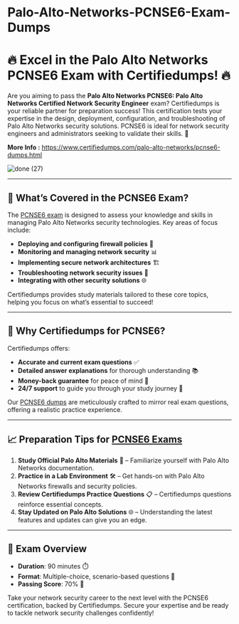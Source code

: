 # Palo-Alto-Networks-PCNSE6-Exam-Dumps

# 🔥 Excel in the Palo Alto Networks PCNSE6 Exam with Certifiedumps! 🔥

Are you aiming to pass the **Palo Alto Networks PCNSE6: Palo Alto Networks Certified Network Security Engineer** exam? Certifiedumps is your reliable partner for preparation success! This certification tests your expertise in the design, deployment, configuration, and troubleshooting of Palo Alto Networks security solutions. PCNSE6 is ideal for network security engineers and administrators seeking to validate their skills. 🌟

**More Info :** https://www.certifiedumps.com/palo-alto-networks/pcnse6-dumps.html

![done (27)](https://github.com/user-attachments/assets/3faf5169-6829-442c-948e-dad1748dbc61)


---

## 📘 What’s Covered in the PCNSE6 Exam?

The [PCNSE6 exam](https://www.certifiedumps.com/palo-alto-networks/pcnse6-dumps.html) is designed to assess your knowledge and skills in managing Palo Alto Networks security technologies. Key areas of focus include:

- **Deploying and configuring firewall policies** 🔐
- **Monitoring and managing network security** 📊
- **Implementing secure network architectures** 🏗️
- **Troubleshooting network security issues** 🔧
- **Integrating with other security solutions** 🌐

Certifiedumps provides study materials tailored to these core topics, helping you focus on what’s essential to succeed!

---

## 🌟 Why Certifiedumps for PCNSE6?

Certifiedumps offers:

- **Accurate and current exam questions** ✅
- **Detailed answer explanations** for thorough understanding 📚
- **Money-back guarantee** for peace of mind 💸
- **24/7 support** to guide you through your study journey 💬

Our [PCNSE6 dumps](https://www.certifiedumps.com/palo-alto-networks/pcnse6-dumps.html) are meticulously crafted to mirror real exam questions, offering a realistic practice experience.

---

## 📈 Preparation Tips for [PCNSE6 Exams](https://www.certifiedumps.com/palo-alto-networks/pcnse6-dumps.html) 

1. **Study Official Palo Alto Materials** 📖 – Familiarize yourself with Palo Alto Networks documentation.
2. **Practice in a Lab Environment** 🛠️ – Get hands-on with Palo Alto Networks firewalls and security policies.
3. **Review Certifiedumps Practice Questions** 📋 – Certifiedumps questions reinforce essential concepts.
4. **Stay Updated on Palo Alto Solutions** 🌐 – Understanding the latest features and updates can give you an edge.

---

## 📅 Exam Overview

- **Duration**: 90 minutes ⏱️
- **Format**: Multiple-choice, scenario-based questions 📄
- **Passing Score**: 70% 🎯

Take your network security career to the next level with the PCNSE6 certification, backed by Certifiedumps. Secure your expertise and be ready to tackle network security challenges confidently!
